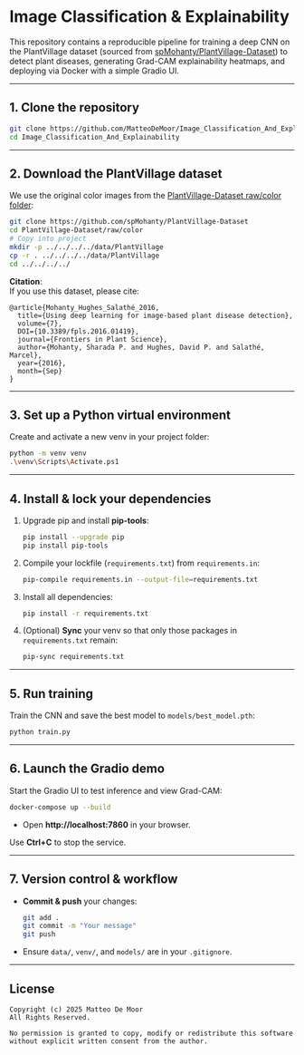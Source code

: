 # Image Classification & Explainability

This repository contains a reproducible pipeline for training a deep CNN on the PlantVillage dataset (sourced from [spMohanty/PlantVillage-Dataset](https://github.com/spMohanty/PlantVillage-Dataset/tree/master/raw/color)) to detect plant diseases, generating Grad-CAM explainability heatmaps, and deploying via Docker with a simple Gradio UI.

---

## 1. Clone the repository

```bash
git clone https://github.com/MatteoDeMoor/Image_Classification_And_Explainability
cd Image_Classification_And_Explainability
```

---

## 2. Download the PlantVillage dataset

We use the original color images from the [PlantVillage-Dataset raw/color folder](https://github.com/spMohanty/PlantVillage-Dataset/tree/master/raw/color):

```bash
git clone https://github.com/spMohanty/PlantVillage-Dataset
cd PlantVillage-Dataset/raw/color
# Copy into project
mkdir -p ../../../../data/PlantVillage
cp -r . ../../../../data/PlantVillage
cd ../../../../
```

**Citation**:  
If you use this dataset, please cite:  
```text
@article{Mohanty_Hughes_Salathé_2016,
  title={Using deep learning for image-based plant disease detection},
  volume={7},
  DOI={10.3389/fpls.2016.01419},
  journal={Frontiers in Plant Science},
  author={Mohanty, Sharada P. and Hughes, David P. and Salathé, Marcel},
  year={2016},
  month={Sep}
}
```

---

## 3. Set up a Python virtual environment

Create and activate a new venv in your project folder:

```bash
python -m venv venv
.\venv\Scripts\Activate.ps1
```

---

## 4. Install & lock your dependencies

1. Upgrade pip and install **pip-tools**:  
   ```bash
   pip install --upgrade pip
   pip install pip-tools
   ```
2. Compile your lockfile (`requirements.txt`) from `requirements.in`:  
   ```bash
   pip-compile requirements.in --output-file=requirements.txt
   ```
3. Install all dependencies:  
   ```bash
   pip install -r requirements.txt
   ```
4. (Optional) **Sync** your venv so that only those packages in `requirements.txt` remain:  
   ```bash
   pip-sync requirements.txt
   ```

---

## 5. Run training

Train the CNN and save the best model to `models/best_model.pth`:

```bash
python train.py
```

---

## 6. Launch the Gradio demo

Start the Gradio UI to test inference and view Grad-CAM:

```bash
docker-compose up --build
```

- Open **http://localhost:7860** in your browser.

Use **Ctrl+C** to stop the service.

---

## 7. Version control & workflow

- **Commit & push** your changes:
  ```bash
  git add .
  git commit -m "Your message"
  git push
  ```
- Ensure `data/`, `venv/`, and `models/` are in your `.gitignore`.

---

## License

```text
Copyright (c) 2025 Matteo De Moor
All Rights Reserved.

No permission is granted to copy, modify or redistribute this software without explicit written consent from the author.
```
